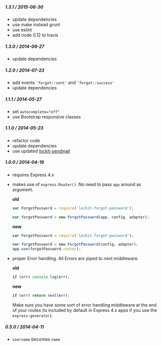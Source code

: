 
##### 1.3.1 / 2015-06-30

- update dependencies
- use make instead grunt
- use eslint
- add node 0.12 to travis

##### 1.3.0 / 2014-09-27

- update dependencies

##### 1.2.0 / 2014-07-23

- add events `'forgot::sent'` and `'forgot::success'`
- update dependencies

##### 1.1.1 / 2014-05-27

- set `autocomplete="off"`
- use Bootstrap responsive classes

##### 1.1.0 / 2014-05-23

- refactor code
- update dependencies
- use updated [lockit-sendmail](https://github.com/zeMirco/lockit-sendmail)

##### 1.0.0 / 2014-04-19

- requires Express 4.x
- makes use of `express.Router()`. No need to pass `app` around as argument.

  **old**

  ```js
  var ForgotPassword = require('lockit-forgot-password');

  var forgotPassword = new ForgotPassword(app, config, adapter);
  ```

  **new**

  ```js
  var ForgotPassword = require('lockit-forgot-password');

  var forgotPassword = new ForgotPassword(config, adapter);
  app.use(forgotPassword.router);
  ```

- proper Error handling. All Errors are piped to next middleware.

  **old**

  ```js
  if (err) console.log(err);
  ```

  **new**

  ```js
  if (err) return next(err);
  ```

  Make sure you have some sort of error handling middleware at the end of your
  routes (is included by default in Express 4.x apps if you use the `express-generator`).

##### 0.5.0 / 2014-04-11

- `username` becomes `name`
